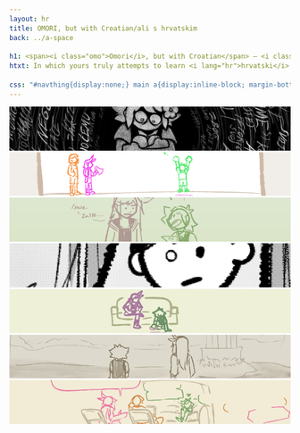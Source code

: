 ```yaml
---
layout: hr
title: OMORI, but with Croatian/ali s hrvatskim
back: ../a-space

h1: <span><i class="omo">Omori</i>, but with Croatian</span> – <i class="omo">Omori</i>, <i lang="hr">ali s hrvatskim</i>
htxt: In which yours truly attempts to learn <i lang="hr">hrvatski</i> (Croatian language), and a one-off pun turns into a piecemeal continuity.

css: "#navthing{display:none;} main a{display:inline-block; margin-bottom:.5em;} main a:hover,main a:focus,main a:active{opacity:.65;} main a:first-of-type img{border-radius:5px 5px 0 0;} main a:last-of-type img{border-radius:0 0 5px 5px;} #back{opacity:.5;}"
---
```

<a href="./"><img src="../assets/img/hr/kuci/1.png" alt="1: where it all began" title="1: where it all began"></a>
<a href="./tr"><img src="../assets/img/hr/kuci/2.png" alt="2: a comic" title="2: a comic"></a>
<a href="./ostatak-aprila"><img src="../assets/img/hr/kuci/3.png" alt="3: April smorgasbord" title="3: April smorgasbord"></a>
<a href="./yaoi"><img src="../assets/img/hr/kuci/4.png" alt="4: yaoi, mostly" title="4: yaoi, mostly"></a>
<a href="./itd"><img src="../assets/img/hr/kuci/5.png" alt="5: etc" title="5: etc"></a>
<a href="./lake"><img src="../assets/img/hr/kuci/6.png" alt="6: another comic (serious ed.)" title="6: another comic (serious ed.)"></a>
<a href="./prijateljstvo"><img src="../assets/img/hr/kuci/7.png" alt="7: friendship" title="friendship"></a>